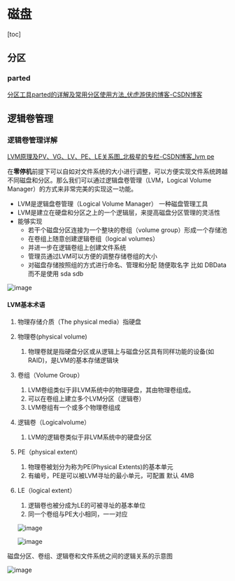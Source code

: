 # 磁盘

[toc]

## 分区

### parted

[分区工具parted的详解及常用分区使用方法_伏虎游侠的博客-CSDN博客](https://blog.csdn.net/dufufd/article/details/53508367)

## 逻辑卷管理

### 逻辑卷管理详解

[LVM原理及PV、VG、LV、PE、LE关系图_北极星的专栏-CSDN博客_lvm pe](https://blog.csdn.net/lenovouser/article/details/54233570)

  在**零停机**前提下可以自如对文件系统的大小进行调整，可以方便实现文件系统跨越不同磁盘和分区。那么我们可以通过逻辑盘卷管理（LVM，Logical Volume Manager）的方式来非常完美的实现这一功能。

-  LVM是逻辑盘卷管理（Logical Volume Manager） 一种磁盘管理工具
- LVM是建立在硬盘和分区之上的一个逻辑层，来提高磁盘分区管理的灵活性
- 能够实现
  - 若干个磁盘分区连接为一个整块的卷组（volume group）形成一个存储池
  - 在卷组上随意创建逻辑卷组（logical volumes）
  - 并进一步在逻辑卷组上创建文件系统
  - 管理员通过LVM可以方便的调整存储卷组的大小
  - 对磁盘存储按照组的方式进行命名、管理和分配 随便取名字 比如 DBData 而不是使用 sda sdb 

![image](https://static.lovedata.net/21-01-06-7f984fae6c53848f218010bc6aa4172c.png-wm)

#### LVM基本术语

1. 物理存储介质（The physical media）指硬盘

2. 物理卷(physical volume) 

   1. 物理卷就是指硬盘分区或从逻辑上与磁盘分区具有同样功能的设备(如RAID)，是LVM的基本存储逻辑块

3. 卷组（Volume Group）

   1. LVM卷组类似于非LVM系统中的物理硬盘，其由物理卷组成。
   2. 可以在卷组上建立多个LVM分区（逻辑卷）
   3. LVM卷组有一个或多个物理卷组成

4. 逻辑卷（Logicalvolume）

   1. LVM的逻辑卷类似于非LVM系统中的硬盘分区

5. PE（physical extent）

   1. 物理卷被划分为称为PE(Physical Extents)的基本单元
   2. 有编号，PE是可以被LVM寻址的最小单元，可配置 默认 4MB

6. LE（logical extent）

   1. 逻辑卷也被分成为LE的可被寻址的基本单位
   2. 同一个卷组与PE大小相同，一一对应

   ![image](https://static.lovedata.net/21-01-06-c50f972ab1c65e6a1ce9a108208721af.png-wm)

   ![image](https://static.lovedata.net/21-01-06-fe7583ce01b4e7d8b6fa3dd62e605307.png-wm)

磁盘分区、卷组、逻辑卷和文件系统之间的逻辑关系的示意图

![image](https://static.lovedata.net/21-01-06-2d3436190f33b215a4d3379367adb0a3.png-wm)